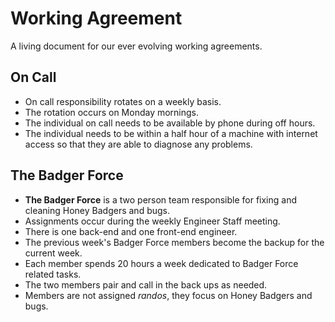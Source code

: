 # Working Agreement

A living document for our ever evolving working agreements.

## On Call

- On call responsibility rotates on a weekly basis. 
- The rotation occurs on Monday mornings.
- The individual on call needs to be available by phone during off hours.
- The individual needs to be within a half hour of a machine with internet access so that they are able to diagnose any problems.


## The Badger Force

- __The Badger Force__ is a two person team responsible for fixing and cleaning Honey Badgers and bugs.
- Assignments occur during the weekly Engineer Staff meeting.
- There is one back-end and one front-end engineer.
- The previous week's Badger Force members become the backup for the current week.
- Each member spends 20 hours a week dedicated to Badger Force related tasks.
- The two members pair and call in the back ups as needed.
- Members are not assigned _randos_, they focus on Honey Badgers and bugs. 


